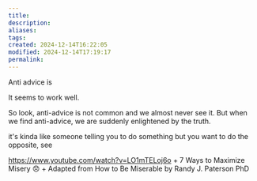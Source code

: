 ```yaml
---
title: 
description: 
aliases: 
tags: 
created: 2024-12-14T16:22:05
modified: 2024-12-14T17:19:17
permalink: 
---
```


Anti advice is 

It seems to work well.

So look, anti-advice is not common and we almost never see it. But when we find anti-advice, we are suddenly enlightened by the truth.

it's kinda like someone telling you to do something but you want to do the opposite, see



https://www.youtube.com/watch?v=LO1mTELoj6o + 7 Ways to Maximize Misery 😞 + Adapted from How to Be Miserable by Randy J. Paterson PhD
